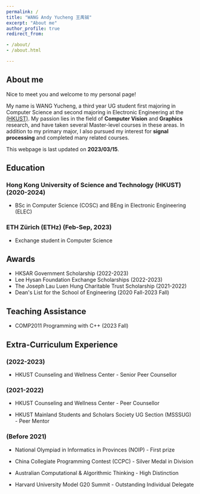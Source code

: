 ```yaml
---
permalink: /
title: "WANG Andy Yucheng 王禹铖"
excerpt: "About me"
author_profile: true
redirect_from:

- /about/
- /about.html

---
```


## About me
Nice to meet you and welcome to my personal page! 

My name is WANG Yucheng, a third year UG student first majoring in Computer Science and second majoring in Electronic Engineering at the [(HKUST)](https://hkust.edu.hk/). My passion lies in the field of **Computer Vision** and **Graphics** research, and have taken several Master-level courses in these areas. In addition to my primary major, I also pursued my interest for **signal processing** and completed many related courses.

This webpage is last updated on **2023/03/15**.

## Education
### Hong Kong University of Science and Technology (HKUST) (2020-2024)
- BSc in Computer Science (COSC) and BEng in Electronic Engineering (ELEC)

### ETH Zürich (ETHz) (Feb-Sep, 2023)
- Exchange student in Computer Science

## Awards
- HKSAR Government Scholarship (2022-2023)
- Lee Hysan Foundation Exchange Scholarships (2022-2023)
- The Joseph Lau Luen Hung Charitable Trust Scholarship (2021-2022)
- Dean's List for the School of Engineering (2020 Fall-2023 Fall)

## Teaching Assistance
- COMP2011 Programming with C++ (2023 Fall)

## Extra-Curriculum Experience
### (2022-2023)

- HKUST Counseling and Wellness Center - Senior Peer Counsellor

### (2021-2022)

- HKUST Counseling and Wellness Center - Peer Counsellor

- HKUST Mainland Students and Scholars Society UG Section (MSSSUG) - Peer Mentor

### (Before 2021)

- National Olympiad in Informatics in Provinces (NOIP) - First prize

- China Collegiate Programming Contest (CCPC) - Silver Medal in Division

- Australian Computational & Algorithmic Thinking - High Distinction

- Harvard University Model G20 Summit - Outstanding Individual Delegate

